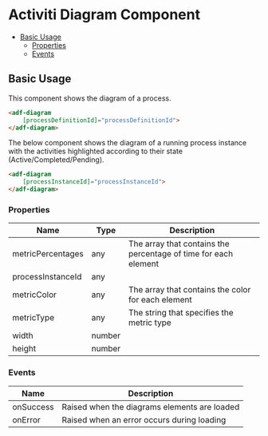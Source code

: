 # Activiti Diagram Component

<!-- markdown-toc start - Don't edit this section.  npm run toc to generate it-->

<!-- toc -->

- [Basic Usage](#basic-usage)
  * [Properties](#properties)
  * [Events](#events)

<!-- tocstop -->

<!-- markdown-toc end -->

## Basic Usage

This component shows the diagram of a process.

```html
<adf-diagram 
    [processDefinitionId]="processDefinitionId">
</adf-diagram>
```

The below component shows the diagram of a running process instance with the activities highlighted according to their state (Active/Completed/Pending).

```html
<adf-diagram 
    [processInstanceId]="processInstanceId">
</adf-diagram>
```

### Properties

| Name | Type | Description |
| --- | --- | -- |
| metricPercentages | any | The array that contains the percentage of time for each element |
| processInstanceId | any | |
| metricColor | any | The array that contains the color for each element |
| metricType | any | The string that specifies the metric type |
| width | number | |
| height | number | |

### Events

| Name | Description |
| --- | --- |
| onSuccess | Raised when the diagrams elements are loaded |
| onError | Raised when an error occurs during loading |